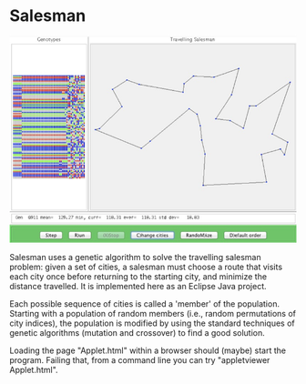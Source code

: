 Salesman
===========

![Screen shot.](screenshot.jpg)

Salesman uses a genetic algorithm to solve the travelling salesman problem:
given a set of cities, a salesman must choose a route that visits each city once before returning
to the starting city, and minimize the distance travelled.
It is implemented here as an Eclipse Java project.


Each possible sequence of cities is called a 'member' of the population.
Starting with a population of random members (i.e., random permutations of city indices),
the population is modified by using the standard techniques of genetic algorithms (mutation and crossover) to find a good solution.

Loading the page "Applet.html" within a browser should (maybe) start the program.
Failing that, from a command line you can try "appletviewer Applet.html".

